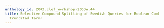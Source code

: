```yaml
---
anthology_id: 2003.clef_workshop-2003w.44
title: Selective Compound Splitting of Swedish Queries for Boolean Combinations of
  Truncated Terms
---
```

